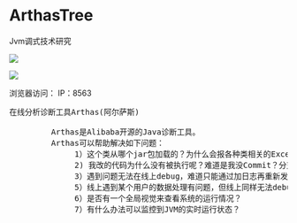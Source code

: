 # ArthasTree
Jvm调式技术研究


![](https://i.imgur.com/doenmLK.png)

![](https://i.imgur.com/qT3XZVb.png)

浏览器访问：
IP：8563

<pre>
在线分析诊断工具Arthas(阿尔萨斯)

         Arthas是Alibaba开源的Java诊断工具。
         Arthas可以帮助解决如下问题：
              1）这个类从哪个jar包加载的？为什么会报各种类相关的Exception.
              2) 我改的代码为什么没有被执行呢？难道是我没Commit？分支搞错了？
              3）遇到问题无法在线上debug，难道只能通过加日志再重新发布？
              5）线上遇到某个用户的数据处理有问题，但线上同样无法debug,线下无法重现
              6）是否有一个全局视觉来查看系统的运行情况？
              7）有什么办法可以监控到JVM的实时运行状态？
</pre>

